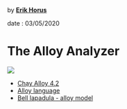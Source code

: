 
by **[Erik Horus](https://github.com/ErikHorus1249)**

date : 03/05/2020

# The Alloy Analyzer

![](https://upload.wikimedia.org/wikipedia/commons/thumb/d/d3/AddressBook1_ShowFor4But1.jpg/500px-AddressBook1_ShowFor4But1.jpg)
- [Chạy Alloy 4.2](./running.md)
- [Alloy language](./alloy.md)
- [Bell lapadula - alloy model](./bellaalloy.md)



